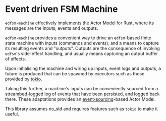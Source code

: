 # Event driven FSM Machine

`edfsm-machine` effectively implements the [Actor Model](https://en.wikipedia.org/wiki/Actor_model) for Rust, 
where its messages are the inputs, events and outputs.

`edfsm-machine` provides a convenient way to drive an `edfsm`-based finite state machine with inputs (commands and events),
and a means to capture its resulting events and "outputs". Outputs are the consequence of invoking `edfsm`'s side-effect
handling, and usually means capturing an output buffer of effects.

Upon initialising the machine and wiring up inputs, event logs and outputs, a future is produced that can be spawned
by executors such as those provided by [tokio](https://github.com/tokio-rs/tokio).

Taking this further, a machine's inputs can be conveniently sourced from a [streambed-logged](https://github.com/streambed/streambed-rs/tree/main/streambed-logged)
log of events that have been persisted, and logged back there. These adaptations provides an [event-sourcing](https://martinfowler.com/eaaDev/EventSourcing.html)-based Actor Model.

This library assumes no_std and requires features such as `tokio` to make it useful.